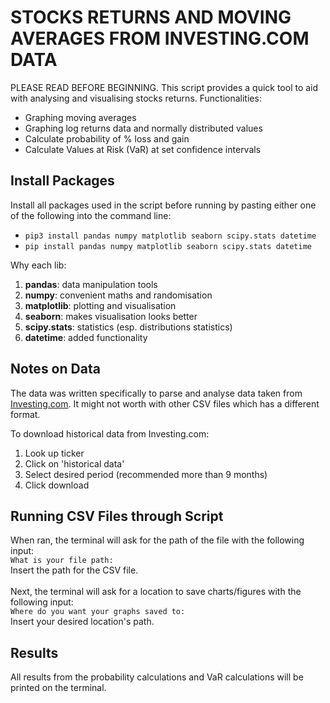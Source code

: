 # STOCKS RETURNS AND MOVING AVERAGES FROM INVESTING.COM DATA 
PLEASE READ BEFORE BEGINNING. 
This script provides a quick tool to aid with analysing and visualising stocks returns. Functionalities: 
- Graphing moving averages 
- Graphing log returns data and normally distributed values 
- Calculate probability of % loss and gain 
- Calculate Values at Risk (VaR) at set confidence intervals 

## Install Packages 
Install all packages used in the script before running by pasting either one of the following into the command line: 
- ```pip3 install pandas numpy matplotlib seaborn scipy.stats datetime``` 
- ```pip install pandas numpy matplotlib seaborn scipy.stats datetime``` 

Why each lib: 
1. **pandas**: data manipulation tools 
2. **numpy**: convenient maths and randomisation 
3. **matplotlib**: plotting and visualisation 
4. **seaborn**: makes visualisation looks better 
5. **scipy.stats**: statistics (esp. distributions statistics) 
6. **datetime**: added functionality 

## Notes on Data 
The data was written specifically to parse and analyse data taken from [Investing.com](https://www.investing.com/). It might not worth with other CSV files which has a different format. 

To download historical data from Investing.com: 
1. Look up ticker 
2. Click on 'historical data' 
3. Select desired period (recommended more than 9 months) 
4. Click download 

## Running CSV Files through Script 
When ran, the terminal will ask for the path of the file with the following input:<br> 
```What is your file path:``` <br> 
Insert the path for the CSV file. 
<br> 
<br> 
Next, the terminal will ask for a location to save charts/figures with the following input:<br> 
```Where do you want your graphs saved to:``` <br> 
Insert your desired location's path. 

## Results 
All results from the probability calculations and VaR calculations will be printed on the terminal. 
